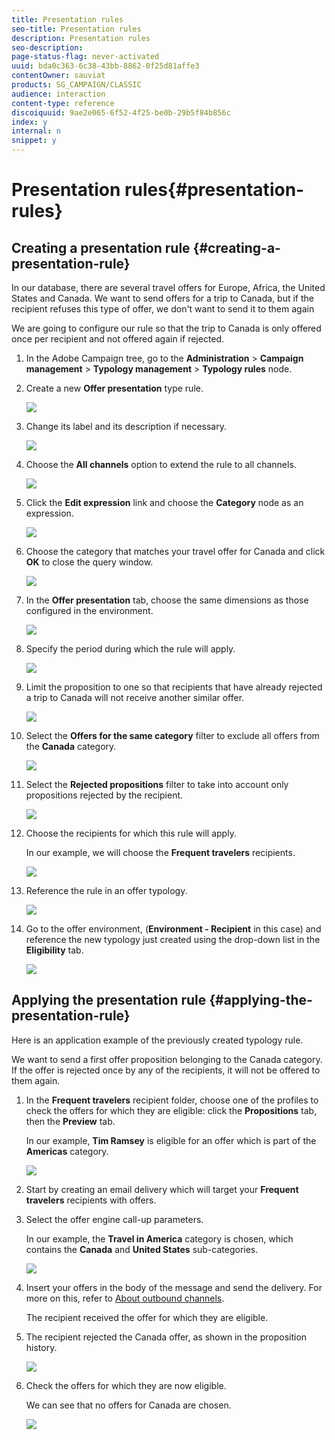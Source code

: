 ```yaml
---
title: Presentation rules
seo-title: Presentation rules
description: Presentation rules
seo-description: 
page-status-flag: never-activated
uuid: bda0c363-6c38-43bb-8862-0f25d81affe3
contentOwner: sauviat
products: SG_CAMPAIGN/CLASSIC
audience: interaction
content-type: reference
discoiquuid: 9ae2e065-6f52-4f25-be0b-29b5f84b856c
index: y
internal: n
snippet: y
---
```


# Presentation rules{#presentation-rules}

## Creating a presentation rule {#creating-a-presentation-rule}

In our database, there are several travel offers for Europe, Africa, the United States and Canada. We want to send offers for a trip to Canada, but if the recipient refuses this type of offer, we don't want to send it to them again

We are going to configure our rule so that the trip to Canada is only offered once per recipient and not offered again if rejected.

1. In the Adobe Campaign tree, go to the **Administration** > **Campaign management** > **Typology management** > **Typology rules** node.
1. Create a new **Offer presentation** type rule.

   ![](assets/offer_typology_example_001.png)

1. Change its label and its description if necessary.

   ![](assets/offer_typology_example_002.png)

1. Choose the **All channels** option to extend the rule to all channels. 

   ![](assets/offer_typology_example_003.png)

1. Click the **Edit expression** link and choose the **Category** node as an expression.

   ![](assets/offer_typology_example_004.png)

1. Choose the category that matches your travel offer for Canada and click **OK** to close the query window.

   ![](assets/offer_typology_example_005.png)

1. In the **Offer presentation** tab, choose the same dimensions as those configured in the environment. 

   ![](assets/offer_typology_example_006.png)

1. Specify the period during which the rule will apply.

   ![](assets/offer_typology_example_007.png)

1. Limit the proposition to one so that recipients that have already rejected a trip to Canada will not receive another similar offer. 

   ![](assets/offer_typology_example_008.png)

1. Select the **Offers for the same category** filter to exclude all offers from the **Canada** category.

   ![](assets/offer_typology_example_020.png)

1. Select the **Rejected propositions** filter to take into account only propositions rejected by the recipient. 

   ![](assets/offer_typology_example_021.png)

1. Choose the recipients for which this rule will apply.

   In our example, we will choose the **Frequent travelers** recipients.

   ![](assets/offer_typology_example_009.png)

1. Reference the rule in an offer typology.

   ![](assets/offer_typology_example_013.png)

1. Go to the offer environment, (**Environment - Recipient** in this case) and reference the new typology just created using the drop-down list in the **Eligibility** tab.

   ![](assets/offer_typology_example_014.png)

## Applying the presentation rule {#applying-the-presentation-rule}

Here is an application example of the previously created typology rule.

We want to send a first offer proposition belonging to the Canada category. If the offer is rejected once by any of the recipients, it will not be offered to them again.

1. In the **Frequent travelers** recipient folder, choose one of the profiles to check the offers for which they are eligible: click the **Propositions** tab, then the **Preview** tab.

   In our example, **Tim Ramsey** is eligible for an offer which is part of the **Americas** category.

   ![](assets/offer_typology_example_015.png)

1. Start by creating an email delivery which will target your **Frequent travelers** recipients with offers.
1. Select the offer engine call-up parameters.

   In our example, the **Travel in America** category is chosen, which contains the **Canada** and **United States** sub-categories.

   ![](assets/offer_typology_example_016.png)

1. Insert your offers in the body of the message and send the delivery. For more on this, refer to [About outbound channels](../../interaction/using/about-outbound-channels.md).

   The recipient received the offer for which they are eligible.

1. The recipient rejected the Canada offer, as shown in the proposition history.

   ![](assets/offer_typology_example_018.png)

1. Check the offers for which they are now eligible.

   We can see that no offers for Canada are chosen.

   ![](assets/offer_typology_example_019.png)

